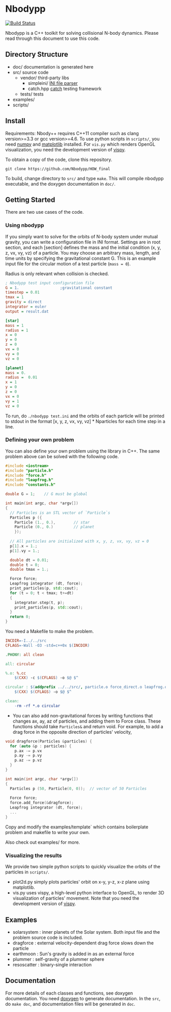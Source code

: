Nbodypp
=========

[![Build Status](https://travis-ci.org/Nbodypp/HOW_final.svg?branch=master)](https://travis-ci.org/Nbodypp/HOW_final)

Nbodypp is a C++ toolkit for solving collisional N-body dynamics. Please read
through this document to use this code.

## Directory Structure

- doc/ documentation is generated here
- src/ source code
  * vendor/ third-party libs
    + simpleini/  [INI file parser](https://github.com/brofield/simpleini)
    + catch.hpp   [catch](https://github.com/philsquared/Catch/) testing framework
  * tests/  tests
- examples/
- scripts/

## Install

Requirements: Nbody++ requires C++11 compiler such as clang version>=3.3 or gcc version>=4.6. To use python scripts in `scripts/`, you need [numpy](numpy.org) and [matplotlib](matplotlib.org) installed. For `vis.py` which renders OpenGL visualization, you need the development version of [vispy](https://github.com/vispy/vispy).

To obtain a copy of the code, clone this repository.
```
git clone https://github.com/Nbodypp/HOW_final
```
To build, change directory to `src/` and type `make`. This will compile nbodypp executable, and the doxygen documentation in `doc/`.

## Getting Started

There are two use cases of the code.

### Using nbodypp
If you simply want to solve for the orbits of N-body system under mutual gravity, you can write a configuration file in INI format. Settings are in root section, and each [section] defines the mass and the initial condition (x, y, z, vx, vy, vz) of a particle. You may choose an arbitrary mass, length, and time units by specifying the gravitational constant G. This is an example input file for the circular motion of a test particle (`mass = 0`).

Radius is only relevant when collision is checked.

```ini
; Nbodypp test input configuration file
G = 1.                  ;gravitational constant
timestep = 0.01
tmax = 1
gravity = direct
integrator = euler
output = result.dat

[star]
mass = 1
radius = 1
x = 0
y = 0
z = 0
vx = 0
vy = 0
vz = 0

[planet]
mass = 0.
radius =  0.01
x = 1
y = 0
z = 0
vx = 0
vy = 1
vz = 0
```

To run, do `./nbodypp test.ini` and the orbits of each particle will be printed
to stdout in the format [x, y, z, vx, vy, vz] * Nparticles for each time step
in a line. 

### Defining your own problem

You can also define your own problem using the library in C++. The same problem above can be solved with the following code.

```c++
#include <iostream>
#include "particle.h"
#include "force.h"
#include "leapfrog.h"
#include "constants.h"

double G = 1;    // G must be global

int main(int argc, char *argv[])
{
  // Particles is an STL vector of `Particle`s
  Particles p ({
    Particle (1., 0.),        // star
    Particle (0., 0.)         // planet
    });
  
  // All particles are initialized with x, y, z, vx, vy, vz = 0
  p[1].x = 1.;
  p[1].vy = 1.;

  double dt = 0.01;
  double t = 0;
  double tmax = 1.;

  Force force;
  Leapfrog integrator (dt, force);
  print_particles(p, std::cout);
  for (t = 0; t < tmax; t+=dt)
  {
    integrator.step(t, p);
    print_particles(p, std::cout);
  }
  return 0;
}
```

You need a Makefile to make the problem.

```makefile
INCDIR=-I../../src
CFLAGS=-Wall -O3 -std=c++0x $(INCDIR)

.PHONY: all clean

all: circular

%.o: %.cc
	$(CXX) -c $(CFLAGS) -o $@ $^

circular : $(addprefix ../../src/, particle.o force_direct.o leapfrog.o) circular.o
	$(CXX) $(CFLAGS) -o $@ $^

clean:
	-rm -rf *.o circular
```
- You can also add non-gravitational forces by writing functions that changes
  ax, ay, az of particles, and adding them to Force class. These functions should take `Particles&` and return void. For example, to add a drag force in the opposite direction of particles' velocity,

```c++
void dragforce(Particles &particles) {
  for (auto &p : particles) {
    p.ax -= p.vx
    p.ay -= p.vy
    p.az -= p.vz
  }
}

int main(int argc, char *argv[])
{
  Particles p (50, Particle(0, 0));  // vector of 50 Particles
  
  Force force;
  force.add_force(&dragforce);
  Leapfrog integrator (dt, force);
  ...
}
```

Copy and modify the examples/template` which contains boilerplate problem and makefile to write your own.

Also check out examples/ for more.

### Visualizing the results

We provide two simple python scripts to quickly visualize the orbits of the
particles in `scripts/`.

- plot2d.py simply plots particles' orbit on x-y, y-z, x-z plane using
  matplotlib.
- vis.py uses vispy, a high-level python interface to OpenGL, to render 3D
  visualization of particles' movement. Note that you need the development
  version of [vispy](https://github.com/vispy/vispy).

## Examples

- solarsystem : inner planets of the Solar system. Both input file and the
    problem source code is included.
- dragforce : external velocity-dependent drag force slows down the particle
- earthmoon : Sun's gravity is added in as an external force
- plummer : self-gravity of a plummer sphere
- resoscatter : binary-single interaction

## Documentation

For more details of each classes and functions, see doxygen documentation.
You need [doxygen](http://www.stack.nl/~dimitri/doxygen/) to generate documentation. In the `src`, do `make doc`, and documentation files will be generated in `doc`.
